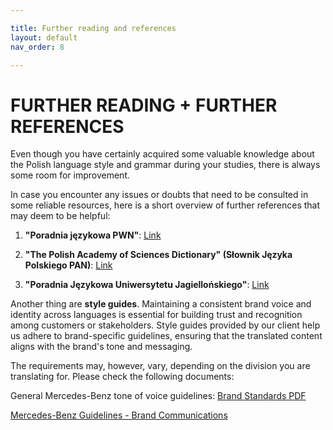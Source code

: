 ```yaml
---

title: Further reading and references
layout: default
nav_order: 8

---
```

FURTHER READING + FURTHER REFERENCES
===============
Even though you have certainly acquired some valuable knowledge about the Polish language style and grammar during your studies, there is always some room for improvement. 

In case you encounter any issues or doubts that need to be consulted in some reliable resources, here is a short overview of further references that may deem to be helpful:

1. **"Poradnia językowa PWN"**:
   [Link](https://sjp.pwn.pl/poradnia/)

2. **"The Polish Academy of Sciences Dictionary" (Słownik Języka Polskiego PAN)**:
   [Link](http://www.slownik.jezyka.polskiego.pl/)

3. **"Poradnia Językowa Uniwersytetu Jagiellońskiego"**:
[Link](http://www.poradniajezykowa.ujd.edu.pl/)

Another thing are **style guides**. Maintaining a consistent brand voice and identity across languages is essential for building trust and recognition among customers or stakeholders. Style guides provided by our client help us adhere to 
brand-specific guidelines, ensuring that the translated content aligns with the brand's tone and messaging.

The requirements may, however, vary, depending on the division you are translating for. Please check the following documents:

General Mercedes-Benz tone of voice guidelines: [Brand Standards PDF](https://static1.squarespace.com/static/50749503e4b0fa0ffd4b65f5/t/56142bd2e4b0e26258e39c6c/1444162514216/BrandStandards_08.20.15.pdf)

[Mercedes-Benz Guidelines - Brand Communications](https://www.scribd.com/doc/299303269/Mercedes-Benz-Guidelines-Brand-Communications)





